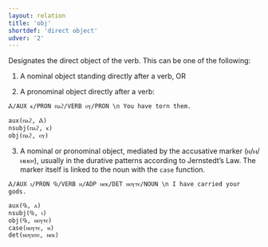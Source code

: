 ```yaml
---
layout: relation
title: 'obj'
shortdef: 'direct object'
udver: '2'
---
```


Designates the direct object of the verb. This can be one of the following:

1. A nominal object standing directly after a verb, OR 

2. A pronominal object directly after a verb:

~~~ sdparse
Ⲁ/AUX ⲕ/PRON ⲡⲁϩ/VERB ⲟⲩ/PRON \n You have torn them. 

aux(ⲡⲁϩ, Ⲁ)
nsubj(ⲡⲁϩ, ⲕ)
obj(ⲡⲁϩ, ⲟⲩ)
~~~

3. A nominal or pronominal object, mediated by the accusative marker (ⲛ/ⲙ/ⲙⲙⲟ⸗), usually in the durative patterns according to Jernstedt’s Law. The marker itself is linked to the noun with the `case` function.

~~~ sdparse
Ⲁ/AUX ⲓ/PRON ϥⲓ/VERB ⲛ/ADP ⲛⲉⲕ/DET ⲛⲟⲩⲧⲉ/NOUN \n I have carried your gods.

aux(ϥⲓ, ⲁ)
nsubj(ϥⲓ, ⲓ)
obj(ϥⲓ, ⲛⲟⲩⲧⲉ)
case(ⲛⲟⲩⲧⲉ, ⲛ)
det(ⲛⲟⲩⲛⲧⲉ, ⲛⲉⲕ)
~~~
<!-- Interlanguage links updated Čt lis 12 09:43:34 CET 2020 -->
